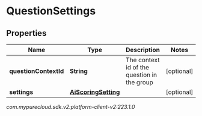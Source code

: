 # QuestionSettings


## Properties

| Name | Type | Description | Notes |
| ------------ | ------------- | ------------- | ------------- |
| **questionContextId** | **String** | The context id of the question in the group |  [optional] |
| **settings** | [**AiScoringSetting**](AiScoringSetting) |  |  [optional] |




_com.mypurecloud.sdk.v2:platform-client-v2:223.1.0_
